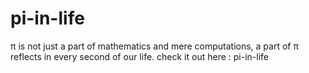# pi-in-life
π is not just a part of mathematics and mere computations, a part of π reflects in every second of our life.
check it out here : pi-in-life
